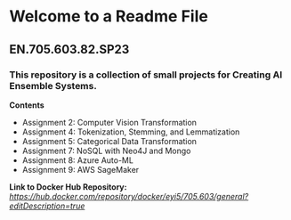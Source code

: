 # Welcome to a Readme File
## EN.705.603.82.SP23
### This repository is a collection of small projects for Creating AI Ensemble Systems.

**Contents**

* Assignment 2: Computer Vision Transformation
* Assignment 4: Tokenization, Stemming, and Lemmatization
* Assignment 5: Categorical Data Transformation
* Assignment 7: NoSQL with Neo4J and Mongo
* Assignment 8: Azure Auto-ML
* Assignment 9: AWS SageMaker

**Link to Docker Hub Repository:**
 *https://hub.docker.com/repository/docker/eyi5/705.603/general?editDescription=true*

